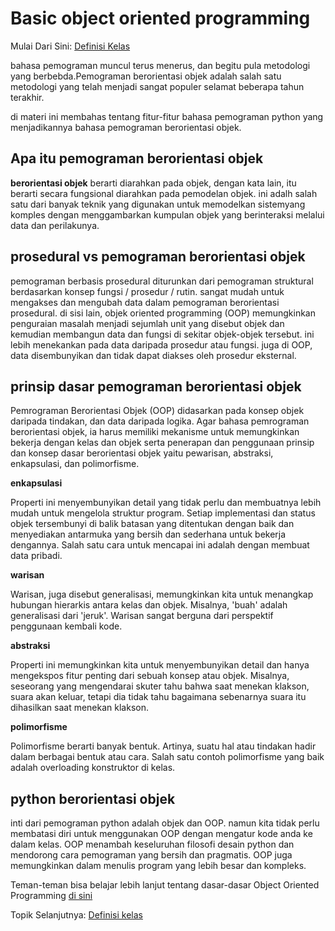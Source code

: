 # Basic object oriented programming
Mulai Dari Sini: [Definisi Kelas](basic_oop/0_definisi_kelas)

bahasa pemograman muncul terus menerus, dan begitu pula metodologi yang berbebda.Pemograman berorientasi objek adalah salah satu metodologi yang telah menjadi sangat populer selamat beberapa tahun terakhir.

di materi ini membahas tentang fitur-fitur bahasa pemograman python yang menjadikannya bahasa pemograman berorientasi objek.

## Apa itu pemograman berorientasi objek

**berorientasi objek** berarti diarahkan pada objek, dengan kata lain, itu berarti secara fungsional diarahkan pada pemodelan objek. ini adalh salah satu dari banyak teknik yang digunakan untuk memodelkan sistemyang komples dengan menggambarkan kumpulan objek yang berinteraksi melalui data dan perilakunya.

## prosedural vs pemograman berorientasi objek

pemograman berbasis prosedural diturunkan dari pemograman struktural berdasarkan konsep fungsi / prosedur / rutin. sangat mudah untuk mengakses dan mengubah data dalam pemograman berorientasi prosedural. di sisi lain, objek oriented programming (OOP) memungkinkan penguraian masalah menjadi sejumlah unit yang disebut objek dan kemudian membangun data dan fungsi di sekitar objek-objek tersebut. ini lebih menekankan pada data daripada prosedur atau fungsi. juga di OOP, data disembunyikan dan tidak dapat diakses oleh prosedur eksternal.

## prinsip dasar pemograman berorientasi objek

Pemrograman Berorientasi Objek (OOP) didasarkan pada konsep objek daripada tindakan, dan data daripada logika. Agar bahasa pemrograman berorientasi objek, ia harus memiliki mekanisme untuk memungkinkan bekerja dengan kelas dan objek serta penerapan dan penggunaan prinsip dan konsep dasar berorientasi objek yaitu pewarisan, abstraksi, enkapsulasi, dan polimorfisme.

**enkapsulasi**

Properti ini menyembunyikan detail yang tidak perlu dan membuatnya lebih mudah untuk mengelola struktur program. Setiap implementasi dan status objek tersembunyi di balik batasan yang ditentukan dengan baik dan menyediakan antarmuka yang bersih dan sederhana untuk bekerja dengannya. Salah satu cara untuk mencapai ini adalah dengan membuat data pribadi.

**warisan**

Warisan, juga disebut generalisasi, memungkinkan kita untuk menangkap hubungan hierarkis antara kelas dan objek. Misalnya, 'buah' adalah generalisasi dari 'jeruk'. Warisan sangat berguna dari perspektif penggunaan kembali kode.

**abstraksi**

Properti ini memungkinkan kita untuk menyembunyikan detail dan hanya mengekspos fitur penting dari sebuah konsep atau objek. Misalnya, seseorang yang mengendarai skuter tahu bahwa saat menekan klakson, suara akan keluar, tetapi dia tidak tahu bagaimana sebenarnya suara itu dihasilkan saat menekan klakson.

**polimorfisme**

Polimorfisme berarti banyak bentuk. Artinya, suatu hal atau tindakan hadir dalam berbagai bentuk atau cara. Salah satu contoh polimorfisme yang baik adalah overloading konstruktor di kelas.

## python berorientasi objek

inti dari pemograman python adalah objek dan OOP. namun kita tidak perlu membatasi diri untuk menggunakan OOP dengan mengatur kode anda ke dalam kelas. OOP menambah keseluruhan filosofi desain python dan mendorong cara pemograman yang bersih dan pragmatis. OOP juga memungkinkan dalam menulis program yang lebih besar dan kompleks.

Teman-teman bisa belajar lebih lanjut tentang dasar-dasar Object Oriented Programming [di sini](https://www.youtube.com/watch?v=1PjHsUnOkes&list=PLZS-MHyEIRo7ab0-EveSvf4CLdyOECMm0&index=1)

Topik Selanjutnya: [Definisi kelas](https://github.com/bellshade/Python/blob/main/object_oriented_programming/basic_oop/00_definisi_kelas/README.md)
